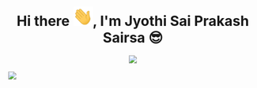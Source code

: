 <h1 align="center"> Hi there <img src="https://raw.githubusercontent.com/ABSphreak/ABSphreak/master/gifs/Hi.gif" width="40px" />, I'm Jyothi Sai Prakash Sairsa 😎 </h1>

<p align="center">
  <a href="https://github.com/DenverCoder1/readme-typing-svg"><img src="https://readme-typing-svg.herokuapp.com?font=Time+New+Roman&color=#4B0082&size=25&center=true&vCenter=true&width=600&height=100&lines=Hey+There....;++;Full-Stack+Developer,;Active+Researcher,;Love+to+learn+new+stuffs.."></a>
</p>
<img src="https://giphy.com/gifs/code-software-programming-DLz5I4BGyRSOlbSC3o" />
<!--
**SaiPrakashSarisa/SaiPrakashSarisa** is a ✨ _special_ ✨ repository because its `README.md` (this file) appears on your GitHub profile.

Here are some ideas to get you started:

- 🔭 I’m currently working on ...
- 🌱 I’m currently learning ...
- 👯 I’m looking to collaborate on ...
- 🤔 I’m looking for help with ...
- 💬 Ask me about ...
- 📫 How to reach me: ...
- 😄 Pronouns: ...
- ⚡ Fun fact: ...
-->
